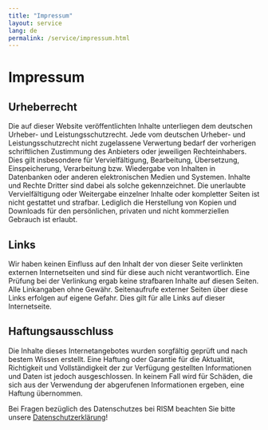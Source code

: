 ```yaml
---
title: "Impressum"
layout: service
lang: de
permalink: /service/impressum.html
---
```


# Impressum

## Urheberrecht

Die auf dieser Website veröffentlichten Inhalte unterliegen dem deutschen Urheber- und Leistungsschutzrecht. Jede vom deutschen Urheber- und Leistungsschutzrecht nicht zugelassene Verwertung bedarf der vorherigen schriftlichen Zustimmung des Anbieters oder jeweiligen Rechteinhabers. Dies gilt insbesondere für Vervielfältigung, Bearbeitung, Übersetzung, Einspeicherung, Verarbeitung bzw. Wiedergabe von Inhalten in Datenbanken oder anderen elektronischen Medien und Systemen. Inhalte und Rechte Dritter sind dabei als solche gekennzeichnet. Die unerlaubte Vervielfältigung oder Weitergabe einzelner Inhalte oder kompletter Seiten ist nicht gestattet und strafbar. Lediglich die Herstellung von Kopien und Downloads für den persönlichen, privaten und nicht kommerziellen Gebrauch ist erlaubt.

## Links

Wir haben keinen Einfluss auf den Inhalt der von dieser Seite verlinkten externen Internetseiten und sind für diese auch nicht verantwortlich. Eine Prüfung bei der Verlinkung ergab keine strafbaren Inhalte auf diesen Seiten. Alle Linkangaben ohne Gewähr. Seitenaufrufe externer Seiten über diese Links erfolgen auf eigene Gefahr. Dies gilt für alle Links auf dieser Internetseite.

## Haftungsausschluss

Die Inhalte dieses Internetangebotes wurden sorgfältig geprüft und nach bestem Wissen erstellt. Eine Haftung oder Garantie für die Aktualität, Richtigkeit und Vollständigkeit der zur Verfügung gestellten Informationen und Daten ist jedoch ausgeschlossen. In keinem Fall wird für Schäden, die sich aus der Verwendung der abgerufenen Informationen ergeben, eine Haftung übernommen.

Bei Fragen bezüglich des Datenschutzes bei RISM beachten Sie bitte unsere [Datenschutzerklärung](/service/privacy-policy.html)!